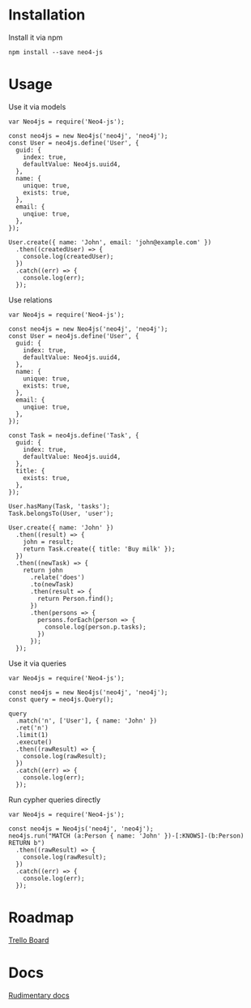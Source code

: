 # Installation

Install it via npm

    npm install --save neo4-js

# Usage

Use it via models

    var Neo4js = require('Neo4-js');

    const neo4js = new Neo4js('neo4j', 'neo4j');
    const User = neo4js.define('User', {
      guid: {
        index: true,
        defaultValue: Neo4js.uuid4,
      },
      name: {
        unique: true,
        exists: true,
      },
      email: {
        unqiue: true,
      },
    });

    User.create({ name: 'John', email: 'john@example.com' })
      .then((createdUser) => {
        console.log(createdUser);
      })
      .catch((err) => {
        console.log(err);
      });

Use relations

    var Neo4js = require('Neo4-js');

    const neo4js = new Neo4js('neo4j', 'neo4j');
    const User = neo4js.define('User', {
      guid: {
        index: true,
        defaultValue: Neo4js.uuid4,
      },
      name: {
        unique: true,
        exists: true,
      },
      email: {
        unqiue: true,
      },
    });

    const Task = neo4js.define('Task', {
      guid: {
        index: true,
        defaultValue: Neo4js.uuid4,
      },
      title: {
        exists: true,
      },
    });

    User.hasMany(Task, 'tasks');
    Task.belongsTo(User, 'user');

    User.create({ name: 'John' })
      .then((result) => {
        john = result;
        return Task.create({ title: 'Buy milk' });
      })
      .then((newTask) => {
        return john
          .relate('does')
          .to(newTask)
          .then(result => {
            return Person.find();
          })
          .then(persons => {
            persons.forEach(person => {
              console.log(person.p.tasks);
            })
          });
      });

Use it via queries

    var Neo4js = require('Neo4-js');

    const neo4js = new Neo4js('neo4j', 'neo4j');
    const query = neo4js.Query();

    query
      .match('n', ['User'], { name: 'John' })
      .ret('n')
      .limit(1)
      .execute()
      .then((rawResult) => {
        console.log(rawResult);
      })
      .catch((err) => {
        console.log(err);
      });

Run cypher queries directly

    var Neo4js = require('Neo4-js');

    const neo4js = Neo4js('neo4j', 'neo4j');
    neo4js.run("MATCH (a:Person { name: 'John' })-[:KNOWS]-(b:Person) RETURN b")
      .then((rawResult) => {
        console.log(rawResult);
      })
      .catch((err) => {
        console.log(err);
      });

# Roadmap

[Trello Board](https://trello.com/b/wvCHHEcc/roadmap)

# Docs

[Rudimentary docs](https://janpeter.github.io/neo4js/)
